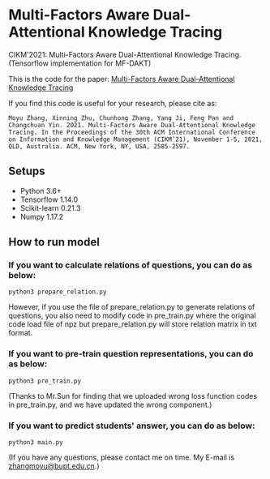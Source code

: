 # Multi-Factors Aware Dual-Attentional Knowledge Tracing
CIKM'2021: Multi-Factors Aware Dual-Attentional Knowledge Tracing.
(Tensorflow implementation for MF-DAKT)

This is the code for the paper: [Multi-Factors Aware Dual-Attentional Knowledge Tracing](https://dl.acm.org/doi/10.1145/3459637.3482372)  

If you find this code is useful for your research, please cite as:
```
Moyu Zhang, Xinning Zhu, Chunhong Zhang, Yang Ji, Feng Pan and Changchuan Yin. 2021. Multi-Factors Aware Dual-Attentional Knowledge Tracing. In the Proceedings of the 30th ACM International Conference on Information and Knowledge Management (CIKM’21), November 1-5, 2021, QLD, Australia. ACM, New York, NY, USA, 2585-2597.
```

## Setups
* Python 3.6+
* Tensorflow 1.14.0
* Scikit-learn 0.21.3
* Numpy 1.17.2

## How to run model
### If you want to calculate relations of questions, you can do as below:
```
python3 prepare_relation.py
```
However, if you use the file of prepare_relation.py to generate relations of questions, you also need to modify code in pre_train.py where the original code load file of npz but prepare_relation.py will store relation matrix in txt format.
### If you want to pre-train question representations, you can do as below:
```
python3 pre_train.py
```
(Thanks to Mr.Sun for finding that we uploaded wrong loss function codes in pre_train.py, and we have updated the wrong component.)
### If you want to predict students' answer, you can do as below:
```
python3 main.py
```

(If you have any questions, please contact me on time. My E-mail is zhangmoyu@bupt.edu.cn.)
